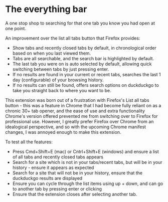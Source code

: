 # The everything bar

A one stop shop to searching for that one tab you know you had open at one point.

An improvement over the list all tabs button that Firefox provides:
- Show tabs and recently closed tabs by default, in chronological order based on when you last viewed them.
- Tabs are all searchable, and the search bar is highlighted by default.
- The last tab you were on is auto selected by default, allowing quick switching between tabs by just pressing enter.
- If no results are found in your current or recent tabs, searches the last 1 day (configurable) of your browsing history.
- If no results can still be found, offers search options on duckduckgo to take you straight back to where you want to be.

This extension was born out of a frustration with Firefox's List all tabs button - this was a feature in Chrome that I had become
fully reliant on as a chronic 30+ tab opener, and the ease of use and extra functionality Chrome's version offered prevented me from switching over
to Firefox for professional use. However, I greatly prefer Firefox over Chrome from an idealogical perspective, and so with the upcoming Chrome
manifest changes, I was annoyed enough to make this extension.

To test all the features:
- Press Cmd+Shift+E (mac) or Cntrl+Shift+E (windows) and ensure a list of all tabs and recently closed tabs appears
- Search for a site which is not in your tabs/recent tabs, but will be in your history - ensure it appears as expected
- Search for a site that will not be in your history, ensure that the duckduckgo results are displayed
- Ensure you can cycle through the list items using up + down, and can go to another tab by pressing enter or clicking
- Ensure that the extension closes after selecting another tab.